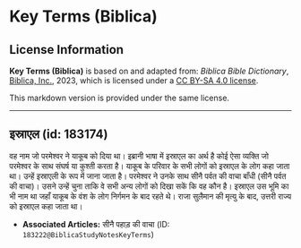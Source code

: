 # Key Terms (Biblica)

## License Information

**Key Terms (Biblica)** is based on and adapted from: _Biblica Bible Dictionary_, [Biblica, Inc.](https://www.biblica.com/), 2023, which is licensed under a [CC BY-SA 4.0 license](https://creativecommons.org/licenses/by-sa/4.0/legalcode.en).

This markdown version is provided under the same license.



--------------------------------

## इस्राएल (id: 183174)

वह नाम जो परमेश्वर ने याकूब को दिया था। इब्रानी भाषा में इस्राएल का अर्थ है कोई ऐसा व्यक्ति जो परमेश्वर के साथ संघर्ष या कुश्ती करता है। याकूब के परिवार के सभी लोगों को इस्राएल के लोग कहा जाता था। उन्हें इस्राएली के रूप में जाना जाता है। परमेश्वर ने उनके साथ सीनै पर्वत की वाचा बाँधी (सीनै पर्वत की वाचा)। उसने उन्हें चुना ताकि वे सभी अन्य लोगों को दिखा सकें कि वह कौन है। इस्राएल उस भूमि का भी नाम था जहाँ याकूब के वंश के लोग निर्गमन के बाद रहते थे। राजा सुलैमान की मृत्यु के बाद, उत्तरी राज्य को इस्राएल कहा जाता था।

* **Associated Articles:** सीनै पहाड़ की वाचा (ID: `183222@BiblicaStudyNotesKeyTerms`)

